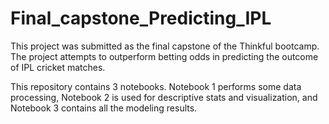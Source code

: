 # Final_capstone_Predicting_IPL
This project was submitted as the final capstone of the Thinkful bootcamp. The project attempts to outperform betting odds in predicting the outcome of IPL cricket matches.

This repository contains 3 notebooks. Notebook 1 performs some data processing, Notebook 2 is used for descriptive stats and visualization, and Notebook 3 contains all the modeling results.
